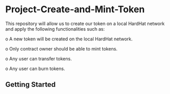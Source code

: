 # Project-Create-and-Mint-Token
This repository will allow us to create our token on a local HardHat network and apply the following functionalities such as:

o	A new token will be created on the local HardHat network.

o	Only contract owner should be able to mint tokens.

o	Any user can transfer tokens.

o	Any user can burn tokens.

## Getting Started
